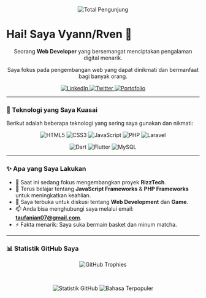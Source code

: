 <p align="center">
  <img src="https://komarev.com/ghpvc/?username=rven24&style=for-the-badge&color=brightgreen" alt="Total Pengunjung" />
</p>

# Hai! Saya Vyann/Rven 👋

<div align="center">
  <p>Seorang <b>Web Developer</b> yang bersemangat menciptakan pengalaman digital menarik.</p>
  <p>Saya fokus pada pengembangan web yang dapat dinikmati dan bermanfaat bagi banyak orang.</p>
</div>

<p align="center">
  <a href="link-ke-linkedin">
    <img src="https://img.shields.io/badge/LinkedIn-0077B5?style=for-the-badge&logo=linkedin&logoColor=white" alt="LinkedIn" />
  </a>
  <a href="link-ke-twitter">
    <img src="https://img.shields.io/badge/Twitter-1DA1F2?style=for-the-badge&logo=twitter&logoColor=white" alt="Twitter" />
  </a>
  <a href="https://favianlvs.rf.gd">
    <img src="https://img.shields.io/badge/Portfolio-222222?style=for-the-badge&logo=About.me&logoColor=white" alt="Portofolio" />
  </a>
</p>

---

### 🚀 Teknologi yang Saya Kuasai

Berikut adalah beberapa teknologi yang sering saya gunakan dan nikmati:

<p align="center">
  <img src="https://img.shields.io/badge/HTML5-E34F26?style=for-the-badge&logo=html5&logoColor=white" alt="HTML5" />
  <img src="https://img.shields.io/badge/CSS3-1572B6?style=for-the-badge&logo=css3&logoColor=white" alt="CSS3" />
  <img src="https://img.shields.io/badge/JavaScript-F7DF1E?style=for-the-badge&logo=javascript&logoColor=black" alt="JavaScript" />
  <img src="https://img.shields.io/badge/PHP-777BB4?style=for-the-badge&logo=php&logoColor=white" alt="PHP" />
  <img src="https://img.shields.io/badge/Laravel-FF2D20?style=for-the-badge&logo=laravel&logoColor=white" alt="Laravel" />
</p>
<p align="center">
  <img src="https://img.shields.io/badge/Dart-0175C2?style=for-the-badge&logo=dart&logoColor=white" alt="Dart" />
  <img src="https://img.shields.io/badge/Flutter-02569B?style=for-the-badge&logo=flutter&logoColor=white" alt="Flutter" />
  <img src="https://img.shields.io/badge/MySQL-4479A1?style=for-the-badge&logo=mysql&logoColor=white" alt="MySQL" />
</p>

---

### ✨ Apa yang Saya Lakukan

- 🔭 Saat ini sedang fokus mengembangkan proyek **RizzTech**.
- 🌱 Terus belajar tentang **JavaScript Frameworks** & **PHP Frameworks** untuk meningkatkan keahlian.
- 💬 Saya terbuka untuk diskusi tentang **Web Development** dan **Game**.
- 📫 Anda bisa menghubungi saya melalui email: **taufanian07@gmail.com**.
- ⚡ Fakta menarik: Saya suka bermain basket dan minum matcha.

---

### 📊 Statistik GitHub Saya

<p align="center">
  <img src="https://github-profile-trophy.vercel.app/?username=rven24&theme=darkhub" alt="GitHub Trophies" />
</p>
<br>
<p align="center">
  <img src="https://github-readme-stats.vercel.app/api?username=rven24&show_icons=true&theme=buefy&hide_rank=true" alt="Statistik GitHub" />
  <img src="https://github-readme-stats.vercel.app/api/top-langs/?username=rven24&layout=compact&theme=buefy" alt="Bahasa Terpopuler" />
</p>
